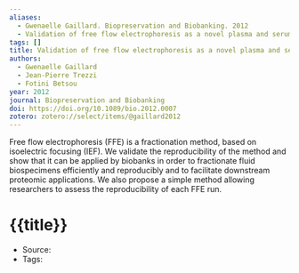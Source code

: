 ```yaml
---
aliases:
  - Gwenaelle Gaillard. Biopreservation and Biobanking. 2012
  - Validation of free flow electrophoresis as a novel plasma and serum processing and fractionation method in biobanking
tags: []
title: Validation of free flow electrophoresis as a novel plasma and serum processing and fractionation method in biobanking
authors:
  - Gwenaelle Gaillard
  - Jean-Pierre Trezzi
  - Fotini Betsou
year: 2012
journal: Biopreservation and Biobanking
doi: https://doi.org/10.1089/bio.2012.0007
zotero: zotero://select/items/@gaillard2012
---
```

<!-- START_ABSTRACT -->
Free flow electrophoresis (FFE) is a fractionation method, based on isoelectric focusing (IEF). We validate the reproducibility of the method and show that it can be applied by biobanks in order to fractionate fluid biospecimens efficiently and reproducibly and to facilitate downstream proteomic applications. We also propose a simple method allowing researchers to assess the reproducibility of each FFE run.
<!-- END_ABSTRACT -->

<!-- START_TEMPLATE -->
# {{title}}

- Source:
- Tags: 
<!-- END_TEMPLATE -->